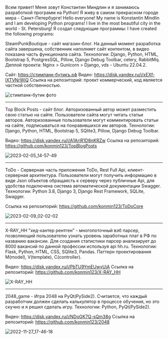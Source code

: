 Всем привет! Меня зовут Константин Миндлин и я занимаюсь разработкой программ на Python!
Я живу в самом прекрасном городе мира - Санкт-Петербурге!
Hello everyone! My name is Konstantin Mindlin and I am developing Python programs!
I live in the most beautiful city in the world - St. Petersburg!
Я создал следующие программы: I have created the following programs:

SteamPunkBoutique - сайт магазин-блог. На данный момент разработка сайта завершена, собственник наполняет сайт контентом, в видео показана часть функционала сайта.
Технологии: Django, Python, HTML, Bootstrap 5, PostgresSQL, Pillow, Django Debug Toolbar, celery, RabbitMq.
Деплой проекта: Nginx > Gunicorn > Django, vds - Ubuntu 22.04.2.

Сайт: https://стимпанк-бутикъ.рф
Видео: https://disk.yandex.ru/i/xEXf-lXTVNrWjQ
Cсылка на репозиторий: проект коммерческий, код является частной собственностью.

![стимпанк-бутик фото](https://user-images.githubusercontent.com/92469981/230776394-84635d98-e27c-4b64-8d3a-ae207f32dcb4.png)

_______________________________________________________________________________________________________________________________________________________________________


Top Block Posts - сайт блог. Авторизованный автор может разместить свою статью на сайте. Пользователи сайта могут читать статьи авторов. Авторизованные пользователи могут комментировать статьи на сайте, подписываться на понравившихся им авторов.
Технологии: Django, Python, HTML, Bootstrap 5, SQlite3, Pillow, Django Debug Toolbar.

Видео: https://disk.yandex.ru/i/A1AriR1D8nKRZw
Cсылка на репозиторий: https://github.com/konmin123/TopBlogPosts

![2023-02-05_14-57-49](https://user-images.githubusercontent.com/92469981/216817697-00a3b8d2-46f7-4a0c-b00d-3f51b99b5285.png)

_______________________________________________________________________________________________________________________________________________________________________
ToDo - Серверная часть приложения ToDo, Rest Full Api, клиент-серверная архитектура. Пользователи могут получить информацию в виде Json объектов обращаясть к серверу через публичные Api, для удобства подключена система автоматической документации Swagger.
Технологии: Python 3.8, Django 3, Django Rest Framework, SQLite, Swagger.

Cсылка на репозиторий: https://github.com/konmin123/ToDoCore

![2023-02-09_02-02-02](https://user-images.githubusercontent.com/92469981/217672940-1f8fcad6-40bd-4ddc-a01e-57963b5376a5.png)
_______________________________________________________________________________________________________________________________________________________________________

X-RAY_HH "хед-хантер рентген" - многопоточный вэб парсер, позволяющий пользователю узнать уровень заработных плат в РФ по названию вакансии.
Для создания статистики парсер анализирует до 8000 вакансий по данной профессии используя api hh.ru.
Технологии: Flask, Python, HTML, CSS, SQlite3, Pandas. Паттерн проектирования M(model), V(template), C(controller).

Видео: https://disk.yandex.ru/i/PbTU9YmEUwyUiA
Cсылка на репозиторий: https://github.com/konmin123/X-RAY_HH

![X-RAY_HH](https://user-images.githubusercontent.com/92469981/204085249-02defcc8-5f2b-43df-860e-f9c023e4642f.png)

_______________________________________________________________________________________________________________________________________________________________________

2048_game - Игра 2048 на PyQt(PySide2). Считается, что каждый разработчик должен сделать калькулятор в процессе обучения, но это скучно и я решил сделать игру.
Технологии: Python, PyQt(PySide2).

Видео: https://disk.yandex.ru/i/NDoGK7Q-sQm38g
Ссылка на репозиторий: https://github.com/konmin123/2048

![2022-11-27_17-46-18](https://user-images.githubusercontent.com/92469981/204141410-f300e983-5c10-484e-b30f-62be269bd5a8.png)

